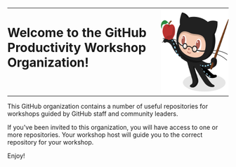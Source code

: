  <table style="border: none; max-width: 600px;">
  <tr>
    <td style="padding: 0; vertical-align: top; max-width:400px">
      <h1>Welcome to the GitHub Productivity Workshop Organization!</h1>
    </td>
    <td style="padding: 0;">
      <img src="../images/Professortocat_v2_small.png" alt="Professor Mona" style="display: block; width: 200px; height: 200px;">
    </td>
  </tr>
</table>


 This GitHub organization contains a number of useful repositories for workshops guided by GitHub staff and community leaders.

 If you've been invited to this organization, you will have access to one or more repositories. Your workshop host will guide you to the correct repository for your workshop.

 Enjoy!